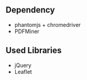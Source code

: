 



## Dependency
  - phantomjs + chromedriver
  - PDFMiner


## Used Libraries
  - jQuery
  - Leaflet
    
